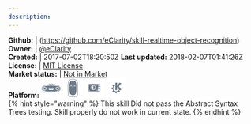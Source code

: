 ```yaml
---
description: 
---
```



**Github:** | (https://github.com/eClarity/skill-realtime-object-recognition)  
**Owner:** | [@eClarity](https://github.com/eClarity)  
**Created:** | 2017-07-02T18:20:50Z  **Last updated:** 2018-02-07T01:41:26Z  
**License:** | [MIT License](https://api.github.com/licenses/mit)  
**Market status:** | [Not in Market](https://market.mycroft.ai/skill/)  
**Platform:**   ![](.gitbook/assets/mark-1-icon.png)  ![](.gitbook/assets/mark-2-icon.png)  ![](.gitbook/assets/picroft-icon.png)  ![](.gitbook/assets/kde.png)   
{% hint style="warning" %}
This skill Did not pass the Abstract Syntax Trees testing. Skill properly do not work in current state.
{% endhint %}

